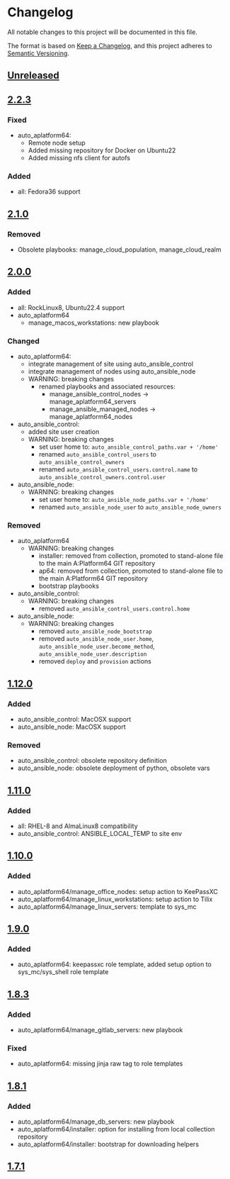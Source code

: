# Changelog

All notable changes to this project will be documented in this file.

The format is based on [Keep a Changelog](https://keepachangelog.com/en/1.0.0/),
and this project adheres to [Semantic Versioning](https://semver.org/spec/v2.0.0.html).

## [Unreleased]

## [2.2.3]

### Fixed

- auto_aplatform64:
  - Remote node setup
  - Added missing repository for Docker on Ubuntu22
  - Added missing nfs client for autofs

### Added

- all: Fedora36 support

## [2.1.0]

### Removed

- Obsolete playbooks: manage_cloud_population, manage_cloud_realm

## [2.0.0]

### Added

- all: RockLinux8, Ubuntu22.4 support
- auto_aplatform64
  - manage_macos_workstations: new playbook

### Changed

- auto_aplatform64:
  - integrate management of site using auto_ansible_control
  - integrate management of nodes using auto_ansible_node
  - WARNING: breaking changes
    - renamed playbooks and associated resources:
      - manage_ansible_control_nodes -> manage_aplatform64_servers
      - manage_ansible_managed_nodes -> manage_aplatform64_nodes
- auto_ansible_control:
  - added site user creation
  - WARNING: breaking changes
    - set user home to: `auto_ansible_control_paths.var + '/home'`
    - renamed `auto_ansible_control_users` to `auto_ansible_control_owners`
    - renamed `auto_ansible_control_users.control.name` to `auto_ansible_control_owners.control.user`
- auto_ansible_node:
  - WARNING: breaking changes
    - set user home to: `auto_ansible_node_paths.var + '/home'`
    - renamed `auto_ansible_node_user` to `auto_ansible_node_owners`

### Removed

- auto_aplatform64
  - WARNING: breaking changes
    - installer: removed from collection, promoted to stand-alone file to the main A:Platform64 GIT repository
    - ap64: removed from collection, promoted to stand-alone file to the main A:Platform64 GIT repository
    - bootstrap playbooks
- auto_ansible_control:
  - WARNING: breaking changes
    - removed `auto_ansible_control_users.control.home`
- auto_ansible_node:
  - WARNING: breaking changes
    - removed `auto_ansible_node_bootstrap`
    - removed `auto_ansible_node_user.home`, `auto_ansible_node_user.become_method`, `auto_ansible_node_user.description`
    - removed `deploy` and `provision` actions

## [1.12.0]

### Added

- auto_ansible_control: MacOSX support
- auto_ansible_node: MacOSX support

### Removed

- auto_ansible_control: obsolete repository definition
- auto_ansible_node: obsolete deployment of python, obsolete vars

## [1.11.0]

### Added

- all: RHEL-8 and AlmaLinux8 compatibility
- auto_ansible_control: ANSIBLE_LOCAL_TEMP to site env

## [1.10.0]

### Added

- auto_aplatform64/manage_office_nodes: setup action to KeePassXC
- auto_aplatform64/manage_linux_workstations: setup action to Tilix
- auto_aplatform64/manage_linux_servers: template to sys_mc

## [1.9.0]

### Added

- auto_aplatform64: keepassxc role template, added setup option to sys_mc/sys_shell role template

## [1.8.3]

### Added

- auto_aplatform64/manage_gitlab_servers: new playbook

### Fixed

- auto_aplatform64: missing jinja raw tag to role templates

## [1.8.1]

### Added

- auto_aplatform64/manage_db_servers: new playbook
- auto_aplatform64/installer: option for installing from local collection repository
- auto_aplatform64/installer: bootstrap for downloading helpers

## [1.7.1]

[unreleased]: https://github.com/serdigital64/aplatform64/compare/2.2.3...HEAD
[2.2.3]: https://github.com/serdigital64/aplatform64/compare/2.2.0...2.2.3
[2.2.0]: https://github.com/serdigital64/aplatform64/compare/2.1.0...2.2.0
[2.1.0]: https://github.com/serdigital64/aplatform64/compare/2.0.0...2.1.0
[2.0.0]: https://github.com/serdigital64/aplatform64/compare/1.13.0...2.0.0
[1.13.0]: https://github.com/serdigital64/aplatform64/compare/1.12.0...1.13.0
[1.12.0]: https://github.com/serdigital64/aplatform64/compare/1.11.0...1.12.0
[1.11.0]: https://github.com/serdigital64/aplatform64/compare/1.10.0...1.11.0
[1.10.0]: https://github.com/serdigital64/aplatform64/compare/1.9.0...1.10.0
[1.9.0]: https://github.com/serdigital64/aplatform64/compare/1.8.3...1.9.0
[1.8.3]: https://github.com/serdigital64/aplatform64/compare/1.8.1...1.8.3
[1.8.1]: https://github.com/serdigital64/aplatform64/compare/1.7.1...1.8.1
[1.7.1]: https://github.com/serdigital64/aplatform64/releases/tag/1.7.1
